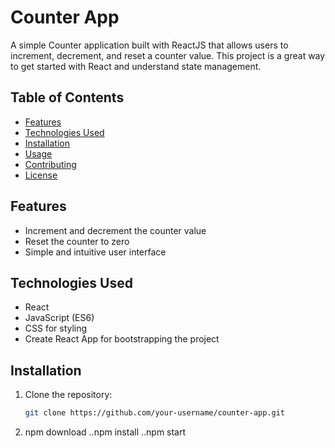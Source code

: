 # Counter App

A simple Counter application built with ReactJS that allows users to increment, decrement, and reset a counter value. This project is a great way to get started with React and understand state management.

## Table of Contents

- [Features](#features)
- [Technologies Used](#technologies-used)
- [Installation](#installation)
- [Usage](#usage)
- [Contributing](#contributing)
- [License](#license)

## Features

- Increment and decrement the counter value
- Reset the counter to zero
- Simple and intuitive user interface

## Technologies Used

- React
- JavaScript (ES6)
- CSS for styling
- Create React App for bootstrapping the project

## Installation

1. Clone the repository:
   ```bash
   git clone https://github.com/your-username/counter-app.git

2. npm download
   ..npm install
   ..npm start
